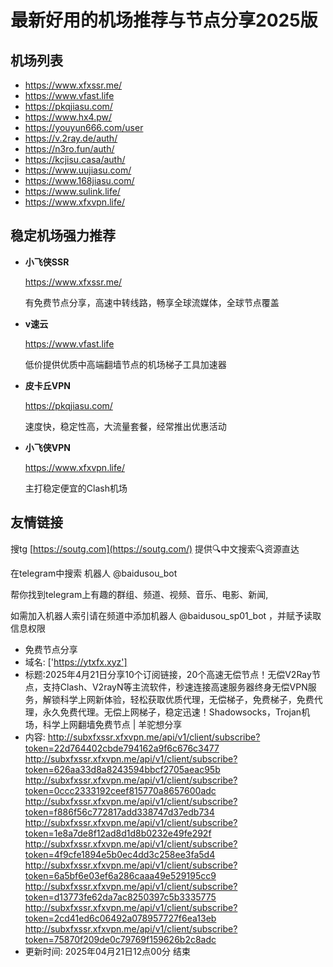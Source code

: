# 最新好用的机场推荐与节点分享2025版

## 机场列表
* https://www.xfxssr.me/
* https://www.vfast.life
* https://pkqjiasu.com/
* https://www.hx4.pw/ 
* https://youyun666.com/user
* https://v.2ray.de/auth/
* https://n3ro.fun/auth/
* https://kcjisu.casa/auth/
* https://www.uujiasu.com/
* https://www.168jiasu.com/
* https://www.sulink.life/
* https://www.xfxvpn.life/

## 稳定机场强力推荐

+ **小飞侠SSR**
  
   https://www.xfxssr.me/
   
   有免费节点分享，高速中转线路，畅享全球流媒体，全球节点覆盖
   
+ **v速云**
  
   https://www.vfast.life
   
   低价提供优质中高端翻墙节点的机场梯子工具加速器
   
+ **皮卡丘VPN**
  
   https://pkqjiasu.com/
   
   速度快，稳定性高，大流量套餐，经常推出优惠活动
   
+ **小飞侠VPN**
  
   https://www.xfxvpn.life/
   
   主打稳定便宜的Clash机场

## 友情链接

搜tg [https://soutg.com](https://soutg.com/) 提供🔍中文搜索🔍资源直达

在telegram中搜索 机器人 @baidusou_bot

帮你找到telegram上有趣的群组、频道、视频、音乐、电影、新闻,

如需加入机器人索引请在频道中添加机器人 @baidusou_sp01_bot ，并赋予读取信息权限

- 免费节点分享 
- 域名: ['https://ytxfx.xyz'] 
- 标题:2025年4月21日分享10个订阅链接，20个高速无偿节点！无偿V2Ray节点，支持Clash、V2rayN等主流软件，秒速连接高速服务器终身无偿VPN服务，解锁科学上网新体验，轻松获取优质代理，无偿梯子，免费梯子，免费代理，永久免费代理。无偿上网梯子，稳定迅速！Shadowsocks，Trojan机场，科学上网翻墙免费节点  |  羊驼想分享 
- 内容: 
http://subxfxssr.xfxvpn.me/api/v1/client/subscribe?token=22d764402cbde794162a9f6c676c3477
http://subxfxssr.xfxvpn.me/api/v1/client/subscribe?token=626aa33d8a8243594bbcf2705aeac95b
http://subxfxssr.xfxvpn.me/api/v1/client/subscribe?token=0ccc2333192ceef815770a8657600adc
http://subxfxssr.xfxvpn.me/api/v1/client/subscribe?token=f886f56c772817add338747d37edb734
http://subxfxssr.xfxvpn.me/api/v1/client/subscribe?token=1e8a7de8f12ad8d1d8b0232e49fe292f
http://subxfxssr.xfxvpn.me/api/v1/client/subscribe?token=4f9cfe1894e5b0ec4dd3c258ee3fa5d4
http://subxfxssr.xfxvpn.me/api/v1/client/subscribe?token=6a5bf6e03ef6a286caaa49e529195cc9
http://subxfxssr.xfxvpn.me/api/v1/client/subscribe?token=d13773fe62da7ac8250397c5b3335775
http://subxfxssr.xfxvpn.me/api/v1/client/subscribe?token=2cd41ed6c06492a078957727f6ea13eb
http://subxfxssr.xfxvpn.me/api/v1/client/subscribe?token=75870f209de0c79769f159626b2c8adc 
- 更新时间: 2025年04月21日12点00分 
结束
